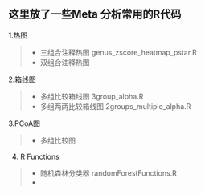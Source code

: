 
这里放了一些Meta 分析常用的R代码
---
 1.热图
> * 三组合注释热图   genus_zscore_heatmap_pstar.R
> * 双组合注释热图

 2.箱线图
> * 多组比较箱线图   3group_alpha.R
> * 多组两两比较箱线图   2groups_multiple_alpha.R

 3.PCoA图
> * 多组比较图

 4. R Functions 
> * 随机森林分类器  randomForestFunctions.R
> * 
